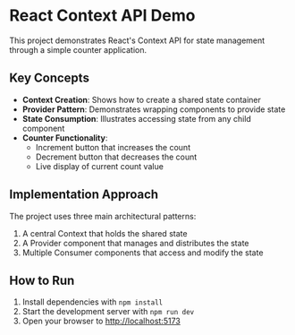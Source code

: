 # React Context API Demo

This project demonstrates React's Context API for state management through a simple counter application.

## Key Concepts

- **Context Creation**: Shows how to create a shared state container
- **Provider Pattern**: Demonstrates wrapping components to provide state
- **State Consumption**: Illustrates accessing state from any child component
- **Counter Functionality**:
  - Increment button that increases the count
  - Decrement button that decreases the count
  - Live display of current count value

## Implementation Approach

The project uses three main architectural patterns:
1. A central Context that holds the shared state
2. A Provider component that manages and distributes the state
3. Multiple Consumer components that access and modify the state

## How to Run

1. Install dependencies with `npm install`
2. Start the development server with `npm run dev`
3. Open your browser to [http://localhost:5173](http://localhost:5173)
